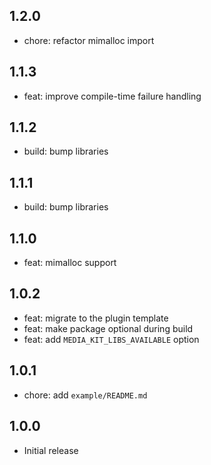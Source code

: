 ## 1.2.0

- chore: refactor mimalloc import

## 1.1.3

- feat: improve compile-time failure handling

## 1.1.2

- build: bump libraries

## 1.1.1

- build: bump libraries

## 1.1.0

- feat: mimalloc support

## 1.0.2

- feat: migrate to the plugin template
- feat: make package optional during build
- feat: add `MEDIA_KIT_LIBS_AVAILABLE` option

## 1.0.1

- chore: add `example/README.md`

## 1.0.0

- Initial release
